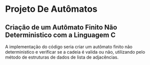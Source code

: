 # Projeto De Autômatos
## Criação de um Autômato Finito Não Deterministico com a Linguagem C

A implementação do código seria criar um autômato finito não deterministico e verificar se a cadeia é valida ou não, utilizando pelo método de estruturas de dados de lista de adjacências.
